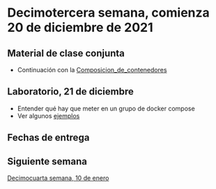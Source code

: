 # Decimotercera semana, comienza 20 de diciembre de 2021


## Material de clase conjunta

* Continuación con la [Composicion_de_contenedores](http://jj.github.io/CC/documentos/temas/Composicion_de_contenedores)


## Laboratorio, 21 de diciembre

* Entender qué hay que meter en un grupo de docker compose
* Ver algunos [ejemplos](https://github.com/JJ/platzi-servicio-web/blob/master/docker-compose.yml)


## Fechas de entrega


## Siguiente semana

[Decimocuarta semana, 10 de enero](14-semana.md)
